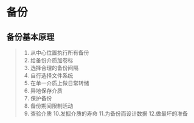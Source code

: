 # 备份
## 备份基本原理
>1. 从中心位置执行所有备份
>2. 给备份介质加卷标
>3. 选择合理的备份间隔 
>4. 自行选择文件系统
>5. 在单一介质上做日常转储
>6. 异地保存介质
>7. 保护备份
>8. 备份期间限制活动
>9. 查验介质
>10.发掘介质的寿命
>11.为备份而设计数据
>12.做最坏的准备
